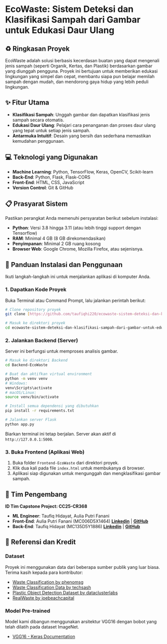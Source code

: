 # EcoWaste: Sistem Deteksi dan Klasifikasi Sampah dari Gambar untuk Edukasi Daur Ulang

## ♻️ Ringkasan Proyek

EcoWaste adalah solusi berbasis kecerdasan buatan yang dapat mengenali jenis sampah (seperti Organik, Kertas, dan Plastik) berdasarkan gambar yang diunggah pengguna. Proyek ini bertujuan untuk memberikan edukasi lingkungan yang simpel dan cepat, membantu siapa pun belajar memilah sampah dengan mudah, dan mendorong gaya hidup yang lebih peduli lingkungan.

## ✨ Fitur Utama

* **Klasifikasi Sampah**: Unggah gambar dan dapatkan klasifikasi jenis sampah secara otomatis.
* **Edukasi Daur Ulang**: Pelajari cara penanganan dan proses daur ulang yang tepat untuk setiap jenis sampah.
* **Antarmuka Intuitif**: Desain yang bersih dan sederhana memastikan kemudahan penggunaan.

## 💻 Teknologi yang Digunakan

* **Machine Learning**: Python, TensorFlow, Keras, OpenCV, Scikit-learn
* **Back-End**: Python, Flask, Flask-CORS
* **Front-End**: HTML, CSS, JavaScript
* **Version Control**: Git & GitHub

## 📋 Prasyarat Sistem

Pastikan perangkat Anda memenuhi persyaratan berikut sebelum instalasi:

* **Python**: Versi 3.8 hingga 3.11 (atau lebih tinggi support dengan Tensorflow)
* **RAM**: Minimal 4 GB (8 GB direkomendasikan)
* **Penyimpanan**: Minimal 2 GB ruang kosong
* **Browser Web**: Google Chrome, Mozilla Firefox, atau sejenisnya.

## 🚀 Panduan Instalasi dan Penggunaan

Ikuti langkah-langkah ini untuk menjalankan aplikasi di komputer Anda.

### 1. Dapatkan Kode Proyek

Buka Terminal atau Command Prompt, lalu jalankan perintah berikut:

```bash
# Clone repository proyek
git clone [https://github.com/taufiqhi220/ecowaste-sistem-deteksi-dan-klasifikasi-sampah-dari-gambar-untuk-edukasi-daur-ulang.git](https://github.com/taufiqhi220/ecowaste-sistem-deteksi-dan-klasifikasi-sampah-dari-gambar-untuk-edukasi-daur-ulang.git)

# Masuk ke direktori proyek
cd ecowaste-sistem-deteksi-dan-klasifikasi-sampah-dari-gambar-untuk-edukasi-daur-ulang
```

### 2. Jalankan Backend (Server)

Server ini berfungsi untuk memproses analisis gambar.

```bash
# Masuk ke direktori Backend
cd Backend-EcoWaste

# Buat dan aktifkan virtual environment
python -m venv venv
# Windows:
venv\Scripts\activate
# macOS/Linux:
source venv/bin/activate

# Install semua dependensi yang dibutuhkan
pip install -r requirements.txt

# Jalankan server Flask
python app.py
```

Biarkan terminal ini tetap berjalan. Server akan aktif di `http://127.0.0.1:5000`.

### 3. Buka Frontend (Aplikasi Web)

1.  Buka folder `Frontend-EcoWaste` dari direktori proyek.
2.  Klik dua kali pada file `index.html` untuk membukanya di browser.
3.  Aplikasi siap digunakan untuk mengunggah dan mengklasifikasi gambar sampah.

## 👥 Tim Pengembang
**ID Tim Capstone Project: CC25-CR368**
* **ML Engineer**: Taufiq Hidayat, Aulia Putri Fanani
* **Front-End**: Aulia Putri Fanani (MC006D5X1464) [**Linkedin**](https://www.linkedin.com/in/auliaputrifanai) | [**GitHub**](https://github.com/Aulialiap)
* **Back-End**: Taufiq Hidayat (MC135D5Y1886) [**Linkedin**](https://www.linkedin.com/in/taufiqhi220/) | [**GitHub**](https://github.com/taufiqhi220)

## 🙏 Referensi dan Kredit

### Dataset
Proyek ini menggunakan data dari beberapa sumber publik yang luar biasa. Terima kasih kepada para kontributor:
* [Waste Classification by phenomsg](https://www.kaggle.com/datasets/phenomsg/waste-classification?select=Organic)
* [Waste Classification Data by techsash](https://www.kaggle.com/datasets/techsash/waste-classification-data/)
* [Plastic Object Detection Dataset by dataclusterlabs](https://www.kaggle.com/datasets/dataclusterlabs/plastic-object-detection-dataset)
* [RealWaste by joebeachcapital](https://www.kaggle.com/datasets/joebeachcapital/realwaste)

### Model Pre-trained
Model kami dibangun menggunakan arsitektur VGG16 dengan bobot yang telah dilatih pada dataset ImageNet.
* [VGG16 - Keras Documentation](https://keras.io/api/applications/vgg/#vgg16-function)
